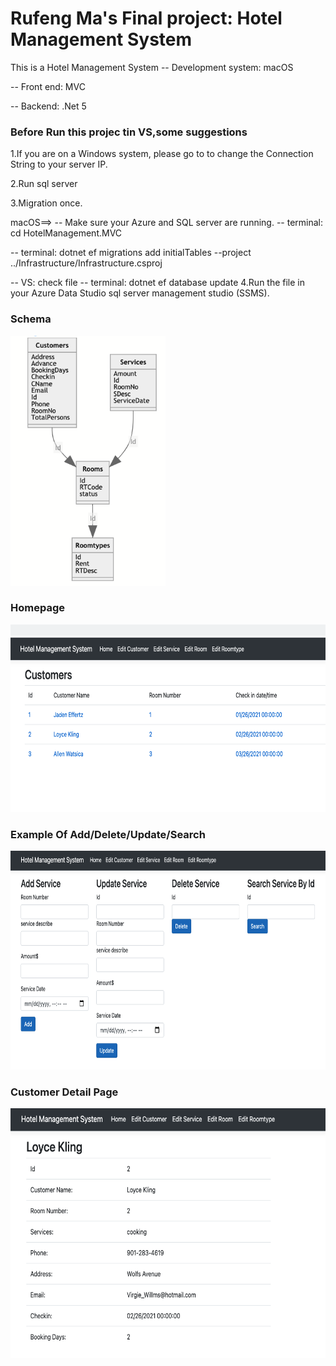 # Rufeng Ma's Final project: Hotel Management System
This is a Hotel Management System
-- Development system: macOS</p>
-- Front end: MVC</p>
-- Backend: .Net 5</p>
<h3>Before Run this projec tin VS,some suggestions</h3></p>
1.If you are on a Windows system, please go to <appsetting.json> to change the Connection String to your server IP.</p>
2.Run sql server</p>
3.Migration once.</p>
macOS==>
-- Make sure your Azure and SQL server are running.
-- terminal: cd HotelManagement.MVC </p>
-- terminal: dotnet ef migrations add initialTables --project ../Infrastructure/Infrastructure.csproj</p>
-- VS: check <migration> file
-- terminal: dotnet ef database update
4.Run the <inserteData.sql> file in your Azure Data Studio sql server management studio (SSMS).</p>

<h3>Schema</h3>
<img src="Schema.png" height="400">
</p>
<h3>Homepage</h3>
<img src="Homepage.png" height="300">
</p>
<h3>Example Of Add/Delete/Update/Search</h3>
<img src="Example.png" height="350">
</p>
<h3>Customer Detail Page</h3>
<img src="CustomerDetails.png" height="400">
